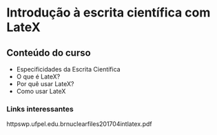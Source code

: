 # Introdução à escrita científica com LateX

## Conteúdo do curso

- Especificidades da Escrita Científica
- O que é LateX?
- Por quê usar LateX?
- Como usar LateX


### Links interessantes

httpswp.ufpel.edu.brnuclearfiles201704intlatex.pdf

